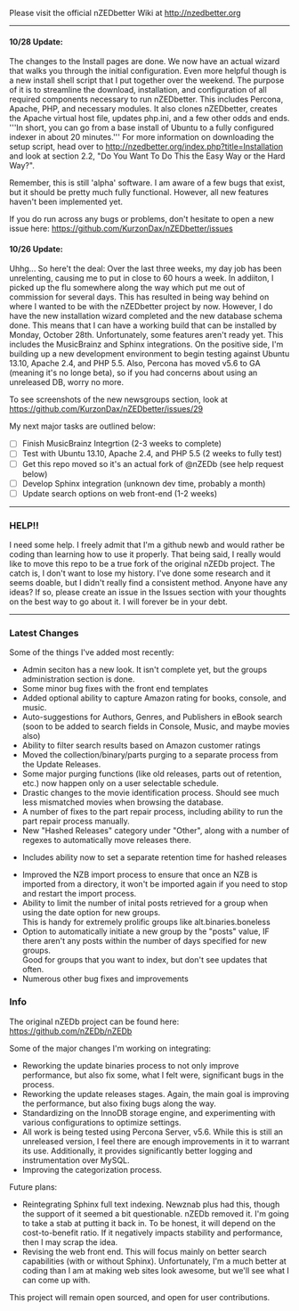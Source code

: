 Please visit the official nZEDbetter Wiki at http://nzedbetter.org

---
#### 10/28 Update:
The changes to the Install pages are done.  We now have an actual wizard that walks you through the initial configuration.  Even more helpful though is a new install shell script that I put together over the weekend.  The purpose of it is to streamline the download, installation, and configuration of all required components necessary to run nZEDbetter.  This includes Percona, Apache, PHP, and necessary modules.  It also clones nZEDbetter, creates the Apache virtual host file, updates php.ini, and a few other odds and ends.  '''In short, you can go from a base install of Ubuntu to a fully configured indexer in about 20 minutes.'''
For more information on downloading the setup script, head over to http://nzedbetter.org/index.php?title=Installation and look at section 2.2, "Do You Want To Do This the Easy Way or the Hard Way?".

Remember, this is still 'alpha' software.  I am aware of a few bugs that exist, but it should be pretty much fully functional.  However, all new features haven't been implemented yet.

If you do run across any bugs or problems, don't hesitate to open a new issue here: https://github.com/KurzonDax/nZEDbetter/issues

#### 10/26 Update:
Uhhg... So here't the deal:
Over the last three weeks, my day job has been unrelenting, causing me to put in close to 60 hours a week.  In addiiton, I picked up the flu somewhere along the way which put me out of commission for several days.  This has resulted in being way behind on where I wanted to be with the nZEDbetter project by now.  However, I do have the new installation wizard completed and the new database schema done.  This means that I can have a working build that can be installed by Monday, October 28th.  Unfortunately, some features aren't ready yet.  This includes the MusicBrainz and Sphinx integrations.  On the positive side, I'm building up a new development environment to begin testing against Ubuntu 13.10, Apache 2.4, and PHP 5.5.  Also, Percona has moved v5.6 to GA (meaning it's no longe beta), so if you had concerns about using an unreleased DB, worry no more.

To see screenshots of the new newsgroups section, look at https://github.com/KurzonDax/nZEDbetter/issues/29

My next major tasks are outlined below:
- [ ] Finish MusicBrainz Integrtion (2-3 weeks to complete)
- [ ] Test with Ubuntu 13.10, Apache 2.4, and PHP 5.5 (2 weeks to fully test)
- [ ] Get this repo moved so it's an actual fork of @nZEDb (see help request below)
- [ ] Develop Sphinx integration (unknown dev time, probably a month)
- [ ] Update search options on web front-end (1-2 weeks)

---

### HELP!!
I need some help.  I freely admit that I'm a github newb and would rather be coding than learning
how to use it properly.  That being said, I really would like to move this repo to be a true fork
of the original nZEDb project.  The catch is, I don't want to lose my history.  I've done some
research and it seems doable, but I didn't really find a consistent method.  Anyone have any ideas?
If so, please create an issue in the Issues section with your thoughts on the best way to go about it.
I will forever be in your debt.

---

### Latest Changes
Some of the things I've added most recently:  
* Admin seciton has a new look.  It isn't complete yet, but the groups administration section is done.
* Some minor bug fixes with the front end templates
* Added optional ability to capture Amazon rating for books, console, and music.
* Auto-suggestions for Authors, Genres, and Publishers in eBook search (soon to be added to search fields in Console, Music, and maybe movies also)
* Ability to filter search results based on Amazon customer ratings
* Moved the collection/binary/parts purging to a separate process from the Update Releases.
* Some major purging functions (like old releases, parts out of retention, etc.) now happen only on a user selectable schedule.  
* Drastic changes to the movie identification process. Should see much less mismatched movies when browsing the database.  
* A number of fixes to the part repair process, including ability to run the part repair process manually.  
* New "Hashed Releases" category under "Other", along with a number of regexes to automatically move releases there.  
- Includes ability now to set a separate retention time for hashed releases
* Improved the NZB import process to ensure that once an NZB is imported from a directory, it won't be imported again if you need to stop and restart the import process.  
* Ability to limit the number of inital posts retrieved for a group when using the date option for new groups.  
    This is handy for extremely prolific groups like alt.binaries.boneless
* Option to automatically initiate a new group by the "posts" value, IF there aren't any posts within the number of days specified for new groups.  
    Good for groups that you want to index, but don't see updates that often.
* Numerous other bug fixes and improvements  

### Info

The original nZEDb project can be found here: https://github.com/nZEDb/nZEDb

Some of the major changes I'm working on integrating:  
* Reworking the update binaries process to not only improve performance, but also fix some, what I felt were, significant bugs in the process.  
* Reworking the update releases stages.  Again, the main goal is improving the performance, but also fixing bugs along the way.  
* Standardizing on the InnoDB storage engine, and experimenting with various configurations to optimize settings.  
* All work is being tested using Percona Server, v5.6. While this is still an unreleased version, I feel there are enough improvements in it to warrant its use.  Additionally, it provides significantly better logging and instrumentation over MySQL.    
* Improving the categorization process.  

Future plans:  
* Reintegrating Sphinx full text indexing.  Newznab plus had this, though the support of it seemed a bit questionable.  nZEDb removed it.  I'm going to take a stab at putting it back in.  To be honest, it will depend on the cost-to-benefit ratio.  If it negatively impacts stability and performance, then I may scrap the idea.
* Revising the web front end.  This will focus mainly on better search capabilities (with or without Sphinx).  Unfortunately, I'm a much better at coding than I am at making web sites look awesome, but we'll see what I can come up with.

This project will remain open sourced, and open for user contributions.

